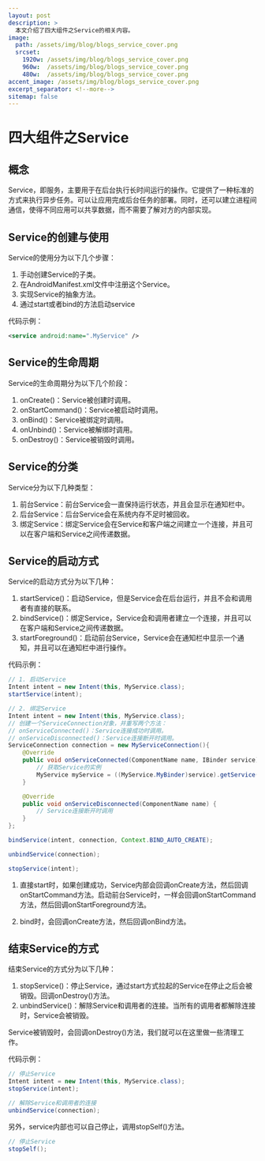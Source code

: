 ```yaml
---
layout: post
description: > 
  本文介绍了四大组件之Service的相关内容。
image: 
  path: /assets/img/blog/blogs_service_cover.png
  srcset: 
    1920w: /assets/img/blog/blogs_service_cover.png
    960w:  /assets/img/blog/blogs_service_cover.png
    480w:  /assets/img/blog/blogs_service_cover.png
accent_image: /assets/img/blog/blogs_service_cover.png
excerpt_separator: <!--more-->
sitemap: false
---
```

# 四大组件之Service

## 概念

Service，即服务，主要用于在后台执行长时间运行的操作。它提供了一种标准的方式来执行异步任务。可以让应用完成后台任务的部署。同时，还可以建立进程间通信，使得不同应用可以共享数据，而不需要了解对方的内部实现。

## Service的创建与使用

Service的使用分为以下几个步骤：

1. 手动创建Service的子类。
2. 在AndroidManifest.xml文件中注册这个Service。
3. 实现Service的抽象方法。
4. 通过start或者bind的方法启动service

代码示例：

```xml
<service android:name=".MyService" />
```

## Service的生命周期
Service的生命周期分为以下几个阶段：
1. onCreate()：Service被创建时调用。
2. onStartCommand()：Service被启动时调用。
3. onBind()：Service被绑定时调用。
4. onUnbind()：Service被解绑时调用。
5. onDestroy()：Service被销毁时调用。

## Service的分类
Service分为以下几种类型： 
1. 前台Service：前台Service会一直保持运行状态，并且会显示在通知栏中。
2. 后台Service：后台Service会在系统内存不足时被回收。
3. 绑定Service：绑定Service会在Service和客户端之间建立一个连接，并且可以在客户端和Service之间传递数据。


## Service的启动方式
Service的启动方式分为以下几种：
1. startService()：启动Service，但是Service会在后台运行，并且不会和调用者有直接的联系。
2. bindService()：绑定Service，Service会和调用者建立一个连接，并且可以在客户端和Service之间传递数据。
3. startForeground()：启动前台Service，Service会在通知栏中显示一个通知，并且可以在通知栏中进行操作。

代码示例：

```java
// 1. 启动Service
Intent intent = new Intent(this, MyService.class);
startService(intent);

// 2. 绑定Service
Intent intent = new Intent(this, MyService.class);
// 创建一个ServiceConnection对象，并重写两个方法：
// onServiceConnected()：Service连接成功时调用。
// onServiceDisconnected()：Service连接断开时调用。
ServiceConnection connection = new MyServiceConnection(){
    @Override
    public void onServiceConnected(ComponentName name, IBinder service) {
        // 获取Service的实例
        MyService myService = ((MyService.MyBinder)service).getService();
    }

    @Override
    public void onServiceDisconnected(ComponentName name) {
        // Service连接断开时调用 
    }
};

bindService(intent, connection, Context.BIND_AUTO_CREATE);

unbindService(connection);

stopService(intent);
```

1. 直接start时，如果创建成功，Service内部会回调onCreate方法，然后回调onStartCommand方法。启动前台Service时，一样会回调onStartCommand方法，然后回调onStartForeground方法。

2. bind时，会回调onCreate方法，然后回调onBind方法。


## 结束Service的方式
结束Service的方式分为以下几种：

1. stopService()：停止Service，通过start方式拉起的Service在停止之后会被销毁。回调onDestroy()方法。
2. unbindService()：解除Service和调用者的连接。当所有的调用者都解除连接时，Service会被销毁。

Service被销毁时，会回调onDestroy()方法，我们就可以在这里做一些清理工作。

代码示例：

```java
// 停止Service
Intent intent = new Intent(this, MyService.class);
stopService(intent);

// 解除Service和调用者的连接
unbindService(connection);
```

另外，service内部也可以自己停止，调用stopSelf()方法。

```java
// 停止Service
stopSelf();
```